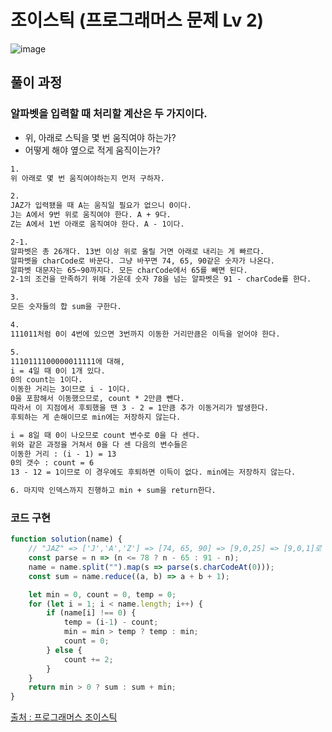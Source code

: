 # 조이스틱 (프로그래머스 문제 Lv 2)

![image](https://user-images.githubusercontent.com/39308313/145410074-c79c5eec-a46b-46a5-a5cb-79cf384b10d3.png)

## 풀이 과정

### 알파벳을 입력할 때 처리할 계산은 두 가지이다.
 - 위, 아래로 스틱을 몇 번 움직여야 하는가?
 - 어떻게 해야 옆으로 적게 움직이는가?

```txt
1. 
위 아래로 몇 번 움직여야하는지 먼저 구하자.

2. 
JAZ가 입력됐을 때 A는 움직일 필요가 없으니 0이다.
J는 A에서 9번 위로 움직여야 한다. A + 9다.
Z는 A에서 1번 아래로 움직여야 한다. A - 1이다.

2-1. 
알파벳은 총 26개다. 13번 이상 위로 올릴 거면 아래로 내리는 게 빠르다.
알파벳을 charCode로 바꾼다. 그냥 바꾸면 74, 65, 90같은 숫자가 나온다.
알파벳 대문자는 65~90까지다. 모든 charCode에서 65를 빼면 된다.
2-1의 조건을 만족하기 위해 가운데 숫자 78을 넘는 알파벳은 91 - charCode를 한다.

3. 
모든 숫자들의 합 sum을 구한다.

4.
111011처럼 0이 4번에 있으면 3번까지 이동한 거리만큼은 이득을 얻어야 한다.

5.
1110111100000011111에 대해,
i = 4일 때 0이 1개 있다.
0의 count는 1이다.
이동한 거리는 3이므로 i - 1이다.
0을 포함해서 이동했으므로, count * 2만큼 뺀다.
따라서 이 지점에서 후퇴했을 땐 3 - 2 = 1만큼 추가 이동거리가 발생한다.
후퇴하는 게 손해이므로 min에는 저장하지 않는다.

i = 8일 때 0이 나오므로 count 변수로 0을 다 센다.
위와 같은 과정을 거쳐서 0을 다 센 다음의 변수들은
이동한 거리 : (i - 1) = 13
0의 갯수 : count = 6
13 - 12 = 1이므로 이 경우에도 후퇴하면 이득이 없다. min에는 저장하지 않는다.

6. 마지막 인덱스까지 진행하고 min + sum을 return한다.
```

### 코드 구현

```javascript
function solution(name) {
	// "JAZ" => ['J','A','Z'] => [74, 65, 90] => [9,0,25] => [9,0,1]로 만듭니다.
	const parse = n => (n <= 78 ? n - 65 : 91 - n);
	name = name.split("").map(s => parse(s.charCodeAt(0)));
	const sum = name.reduce((a, b) => a + b + 1);

	let min = 0, count = 0, temp = 0;
	for (let i = 1; i < name.length; i++) {
		if (name[i] !== 0) {
			temp = (i-1) - count;
			min = min > temp ? temp : min;
			count = 0;
		} else {
			count += 2;
		}
	}
	return min > 0 ? sum : sum + min;
}
```

[출처 : 프로그래머스 조이스틱](https://programmers.co.kr/learn/courses/30/lessons/42860)
